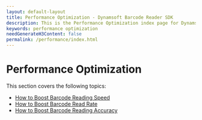 ```yaml
---
layout: default-layout
title: Performance Optimization - Dynamsoft Barcode Reader SDK
description: This is the Performance Optimization index page for Dynamsoft Barcode Reader.
keywords: performance optimization
needGenerateH3Content: false
permalink: /performance/index.html
---
```


# Performance Optimization

This section covers the following topics:

* [How to Boost Barcode Reading Speed](speed.md)
* [How to Boost Barcode Read Rate](read-rate.md)
* [How to Boost Barcode Reading Accuracy](accuracy.md)